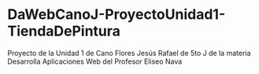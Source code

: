 # DaWebCanoJ-ProyectoUnidad1-TiendaDePintura
Proyecto de la Unidad 1 de Cano Flores Jesús Rafael de 5to J de la materia Desarrolla Aplicaciones Web del Profesor Eliseo Nava
